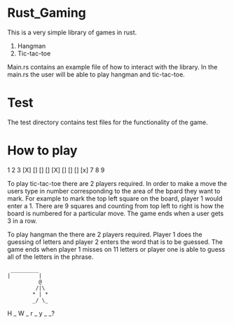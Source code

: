 # Rust_Gaming

This is a very simple library of games in rust.

1. Hangman
2. Tic-tac-toe

Main.rs contains an example file of how to interact with the library. In the main.rs the user will be able
to play hangman and tic-tac-toe.

# Test
The test directory contains test files for the functionality of the game.

# How to play

1  2  3
[X] [] []
[] [X] []
[] [] [x]
 7  8  9
 
To play tic-tac-toe there are 2 players required. In order to make a move the users type in number
corresponding to the area of the bpard they want to mark. For example to mark the top left square
on the board, player 1 would enter a 1. There are 9 squares and counting from top left to right is
how the board is numbered for a particular move. The game ends when a user gets 3 in a row.

To play hangman the there are 2 players required. Player 1 does the guessing of letters and player 2
enters the word that is to be guessed. The game ends when player 1 misses on 11 letters or player one
is able to guess all of the letters in the phrase.


     _________
    |         |
              @ 
             /|\
            * | * 
            _/ \_
            
 H _ W  _ r _  y _ _?
